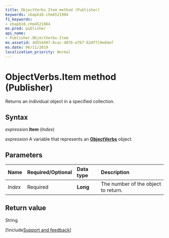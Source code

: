 ```yaml
---
title: ObjectVerbs.Item method (Publisher)
keywords: vbapb10.chm4521984
f1_keywords:
- vbapb10.chm4521984
ms.prod: publisher
api_name:
- Publisher.ObjectVerbs.Item
ms.assetid: 4d554407-8cac-407b-e767-82df719e84ef
ms.date: 06/11/2019
localization_priority: Normal
---
```



# ObjectVerbs.Item method (Publisher)

Returns an individual object in a specified collection.


## Syntax

_expression_.**Item** (_Index_)

_expression_ A variable that represents an **[ObjectVerbs](Publisher.ObjectVerbs.md)** object.


## Parameters

|Name|Required/Optional|Data type|Description|
|:-----|:-----|:-----|:-----|
|_Index_|Required| **Long**|The number of the object to return.|

## Return value

String


[!include[Support and feedback](~/includes/feedback-boilerplate.md)]